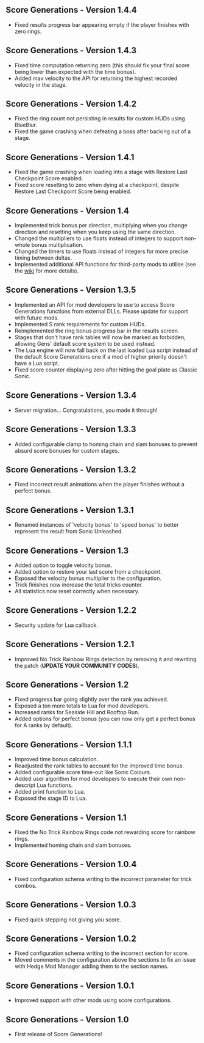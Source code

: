 ## Score Generations - Version 1.4.4
- Fixed results progress bar appearing empty if the player finishes with zero rings.

## Score Generations - Version 1.4.3
- Fixed time computation returning zero (this should fix your final score being lower than expected with the time bonus).
- Added max velocity to the API for returning the highest recorded velocity in the stage.

## Score Generations - Version 1.4.2
- Fixed the ring count not persisting in results for custom HUDs using BlueBlur.
- Fixed the game crashing when defeating a boss after backing out of a stage.

## Score Generations - Version 1.4.1
- Fixed the game crashing when loading into a stage with Restore Last Checkpoint Score enabled.
- Fixed score resetting to zero when dying at a checkpoint, despite Restore Last Checkpoint Score being enabled.

## Score Generations - Version 1.4
- Implemented trick bonus per direction, multiplying when you change direction and resetting when you keep using the same direction.
- Changed the multipliers to use floats instead of integers to support non-whole bonus multiplication.
- Changed the timers to use floats instead of integers for more precise timing between deltas.
- Implemented additional API functions for third-party mods to utilise (see the [wiki](https://github.com/HyperBE32/App-Extension-Mods/wiki/Score-Generations#using-the-api) for more details).

## Score Generations - Version 1.3.5
- Implemented an API for mod developers to use to access Score Generations functions from external DLLs. Please update for support with future mods.
- Implemented S rank requirements for custom HUDs.
- Reimplemented the ring bonus progress bar in the results screen.
- Stages that don't have rank tables will now be marked as forbidden, allowing Gens' default score system to be used instead.
- The Lua engine will now fall back on the last loaded Lua script instead of the default Score Generations one if a mod of higher priority doesn't have a Lua script.
- Fixed score counter displaying zero after hitting the goal plate as Classic Sonic.

## Score Generations - Version 1.3.4
- Server migration... Congratulations, you made it through!

## Score Generations - Version 1.3.3
- Added configurable clamp to homing chain and slam bonuses to prevent absurd score bonuses for custom stages.

## Score Generations - Version 1.3.2
- Fixed incorrect result animations when the player finishes without a perfect bonus.

## Score Generations - Version 1.3.1
- Renamed instances of 'velocity bonus' to 'speed bonus' to better represent the result from Sonic Unleashed.

## Score Generations - Version 1.3
- Added option to toggle velocity bonus.
- Added option to restore your last score from a checkpoint.
- Exposed the velocity bonus multiplier to the configuration.
- Trick finishes now increase the total tricks counter.
- All statistics now reset correctly when necessary.

## Score Generations - Version 1.2.2
- Security update for Lua callback.

## Score Generations - Version 1.2.1
- Improved No Trick Rainbow Rings detection by removing it and rewriting the patch (**UPDATE YOUR COMMUNITY CODES**).

## Score Generations - Version 1.2
- Fixed progress bar going slightly over the rank you achieved.
- Exposed a ton more totals to Lua for mod developers.
- Increased ranks for Seaside Hill and Rooftop Run.
- Added options for perfect bonus (you can now only get a perfect bonus for A ranks by default).

## Score Generations - Version 1.1.1
- Improved time bonus calculation.
- Readjusted the rank tables to account for the improved time bonus.
- Added configurable score time-out like Sonic Colours.
- Added user algorithm for mod developers to execute their own non-descript Lua functions.
- Added print function to Lua.
- Exposed the stage ID to Lua.

## Score Generations - Version 1.1
- Fixed the No Trick Rainbow Rings code not rewarding score for rainbow rings.
- Implemented homing chain and slam bonuses.

## Score Generations - Version 1.0.4
- Fixed configuration schema writing to the incorrect parameter for trick combos.

## Score Generations - Version 1.0.3
- Fixed quick stepping not giving you score.

## Score Generations - Version 1.0.2
- Fixed configuration schema writing to the incorrect section for score.
- Moved comments in the configuration above the sections to fix an issue with Hedge Mod Manager adding them to the section names.

## Score Generations - Version 1.0.1
- Improved support with other mods using score configurations.

## Score Generations - Version 1.0
- First release of Score Generations!
